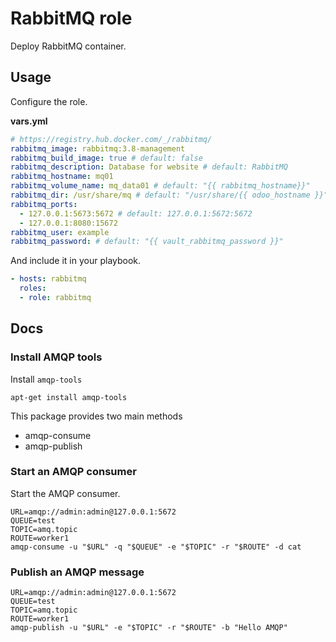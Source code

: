 # RabbitMQ role

Deploy RabbitMQ container.

## Usage

Configure the role.

**vars.yml**

```yml
# https://registry.hub.docker.com/_/rabbitmq/
rabbitmq_image: rabbitmq:3.8-management
rabbitmq_build_image: true # default: false
rabbitmq_description: Database for website # default: RabbitMQ
rabbitmq_hostname: mq01
rabbitmq_volume_name: mq_data01 # default: "{{ rabbitmq_hostname}}"
rabbitmq_dir: /usr/share/mq # default: "/usr/share/{{ odoo_hostname }}"
rabbitmq_ports:
  - 127.0.0.1:5673:5672 # default: 127.0.0.1:5672:5672
  - 127.0.0.1:8080:15672
rabbitmq_user: example
rabbitmq_password: # default: "{{ vault_rabbitmq_password }}"
```

And include it in your playbook.

```yml
- hosts: rabbitmq
  roles:
  - role: rabbitmq
```

## Docs

### Install AMQP tools

Install `amqp-tools`

```console
apt-get install amqp-tools
```

This package provides two main methods

* amqp-consume
* amqp-publish

### Start an AMQP consumer

Start the AMQP consumer.

```console
URL=amqp://admin:admin@127.0.0.1:5672
QUEUE=test
TOPIC=amq.topic
ROUTE=worker1
amqp-consume -u "$URL" -q "$QUEUE" -e "$TOPIC" -r "$ROUTE" -d cat
```

### Publish an AMQP message

```console
URL=amqp://admin:admin@127.0.0.1:5672
QUEUE=test
TOPIC=amq.topic
ROUTE=worker1
amqp-publish -u "$URL" -e "$TOPIC" -r "$ROUTE" -b "Hello AMQP"
```